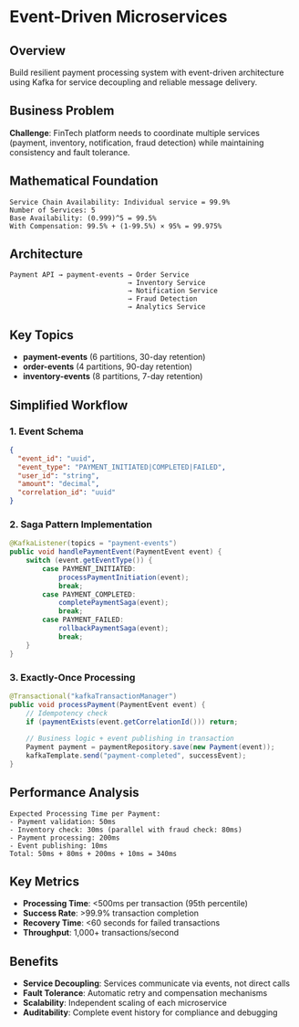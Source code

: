 # Event-Driven Microservices

## Overview
Build resilient payment processing system with event-driven architecture using Kafka for service decoupling and reliable message delivery.

## Business Problem
**Challenge**: FinTech platform needs to coordinate multiple services (payment, inventory, notification, fraud detection) while maintaining consistency and fault tolerance.

## Mathematical Foundation
```
Service Chain Availability: Individual service = 99.9%
Number of Services: 5
Base Availability: (0.999)^5 = 99.5%
With Compensation: 99.5% + (1-99.5%) × 95% = 99.975%
```

## Architecture
```
Payment API → payment-events → Order Service
                             → Inventory Service
                             → Notification Service
                             → Fraud Detection
                             → Analytics Service
```

## Key Topics
- **payment-events** (6 partitions, 30-day retention)
- **order-events** (4 partitions, 90-day retention)
- **inventory-events** (8 partitions, 7-day retention)

## Simplified Workflow

### 1. Event Schema
```json
{
  "event_id": "uuid",
  "event_type": "PAYMENT_INITIATED|COMPLETED|FAILED",
  "user_id": "string",
  "amount": "decimal",
  "correlation_id": "uuid"
}
```

### 2. Saga Pattern Implementation
```java
@KafkaListener(topics = "payment-events")
public void handlePaymentEvent(PaymentEvent event) {
    switch (event.getEventType()) {
        case PAYMENT_INITIATED:
            processPaymentInitiation(event);
            break;
        case PAYMENT_COMPLETED:
            completePaymentSaga(event);
            break;
        case PAYMENT_FAILED:
            rollbackPaymentSaga(event);
            break;
    }
}
```

### 3. Exactly-Once Processing
```java
@Transactional("kafkaTransactionManager")
public void processPayment(PaymentEvent event) {
    // Idempotency check
    if (paymentExists(event.getCorrelationId())) return;
    
    // Business logic + event publishing in transaction
    Payment payment = paymentRepository.save(new Payment(event));
    kafkaTemplate.send("payment-completed", successEvent);
}
```

## Performance Analysis
```
Expected Processing Time per Payment:
- Payment validation: 50ms
- Inventory check: 30ms (parallel with fraud check: 80ms)
- Payment processing: 200ms
- Event publishing: 10ms
Total: 50ms + 80ms + 200ms + 10ms = 340ms
```

## Key Metrics
- **Processing Time**: <500ms per transaction (95th percentile)
- **Success Rate**: >99.9% transaction completion
- **Recovery Time**: <60 seconds for failed transactions
- **Throughput**: 1,000+ transactions/second

## Benefits
- **Service Decoupling**: Services communicate via events, not direct calls
- **Fault Tolerance**: Automatic retry and compensation mechanisms
- **Scalability**: Independent scaling of each microservice
- **Auditability**: Complete event history for compliance and debugging